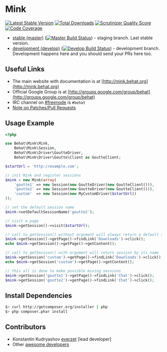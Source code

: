Mink
====
[![Latest Stable Version](https://poser.pugx.org/behat/mink/v/stable.png)](https://packagist.org/packages/behat/mink)
[![Total Downloads](https://poser.pugx.org/behat/mink/downloads.png)](https://packagist.org/packages/behat/mink)
[![Scrutinizer Quality Score](https://scrutinizer-ci.com/g/Behat/Mink/badges/quality-score.png?s=d4faf469d6b399df121deed6070390800722ada0)](https://scrutinizer-ci.com/g/Behat/Mink/)
[![Code Coverage](https://scrutinizer-ci.com/g/Behat/Mink/badges/coverage.png?s=88ab1cee4e131f4ef595f17ae4837001ef2aec3b)](https://scrutinizer-ci.com/g/Behat/Mink/)

- [stable (master)](https://github.com/Behat/Mink) ([![Master Build
Status](https://secure.travis-ci.org/Behat/Mink.png?branch=master)](http://travis-ci.org/Behat/Mink)) - staging branch. Last stable version.
- [development (develop)](https://github.com/Behat/Mink/tree/develop) ([![Develop Build Status](https://secure.travis-ci.org/Behat/Mink.png?branch=develop)](http://travis-ci.org/Behat/Mink)) - development branch. Development happens here and you should send your PRs here too.

Useful Links
------------

- The main website with documentation is at [http://mink.behat.org](http://mink.behat.org)
- Official Google Group is at [http://groups.google.com/group/behat](http://groups.google.com/group/behat)
- IRC channel on [#freenode](http://freenode.net/) is `#behat`
- [Note on Patches/Pull Requests](CONTRIBUTING.md)

Usage Example
-------------

``` php
<?php

use Behat\Mink\Mink,
    Behat\Mink\Session,
    Behat\Mink\Driver\GoutteDriver,
    Behat\Mink\Driver\Goutte\Client as GoutteClient;

$startUrl = 'http://example.com';

// init Mink and register sessions
$mink = new Mink(array(
    'goutte1' => new Session(new GoutteDriver(new GoutteClient())),
    'goutte2' => new Session(new GoutteDriver(new GoutteClient())),
    'custom'  => new Session(new MyCustomDriver($startUrl))
));

// set the default session name
$mink->setDefaultSessionName('goutte2');

// visit a page
$mink->getSession()->visit($startUrl);

// call to getSession() without argument will always return a default session if has one (goutte2 here)
$mink->getSession()->getPage()->findLink('Downloads')->click();
echo $mink->getSession()->getPage()->getContent();

// call to getSession() with argument will return session by its name
$mink->getSession('custom')->getPage()->findLink('Downloads')->click();
echo $mink->getSession('custom')->getPage()->getContent();

// this all is done to make possible mixing sessions
$mink->getSession('goutte1')->getPage()->findLink('Chat')->click();
$mink->getSession('goutte2')->getPage()->findLink('Chat')->click();
```

Install Dependencies
--------------------

``` bash
$> curl http://getcomposer.org/installer | php
$> php composer.phar install
```

Contributors
------------

* Konstantin Kudryashov [everzet](http://github.com/everzet) [lead developer]
* Other [awesome developers](https://github.com/Behat/Mink/graphs/contributors)
